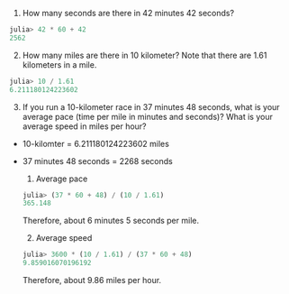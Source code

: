 1. How many seconds are there in 42 minutes 42 seconds?

```Julia
julia> 42 * 60 + 42
2562
```

2. How many miles are there in 10 kilometer? Note that there are 1.61 kilometers in a mile.

```Julia
julia> 10 / 1.61
6.211180124223602
```

3. If you run a 10-kilometer race in 37 minutes 48 seconds, what is your average pace (time per mile in minutes and seconds)? What is your average speed in miles per hour?

- 10-kilomter = 6.211180124223602 miles
- 37 minutes 48 seconds = 2268 seconds

  1. Average pace

  ```Julia
  julia> (37 * 60 + 48) / (10 / 1.61)
  365.148
  ```

  Therefore, about 6 minutes 5 seconds per mile.

  2. Average speed

  ```Julia
  julia> 3600 * (10 / 1.61) / (37 * 60 + 48)
  9.859016070196192
  ```

  Therefore, about 9.86 miles per hour.